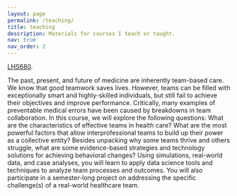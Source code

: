 ```yaml
---
layout: page
permalink: /teaching/
title: teaching
description: Materials for courses I teach or taught. 
nav: true
nav_order: 2
---
```


[LHS680](https://medicine.umich.edu/dept/lhs/education/health-infrastructures-learning-systems-hils-online/course-descriptions). 

The past, present, and future of medicine are inherently team-based care. We know that good teamwork saves lives. However, teams can be filled with exceptionally smart and highly-skilled individuals, but still fail to achieve their objectives and improve performance. Critically, many examples of preventable medical errors have been caused by breakdowns in team collaboration. In this course, we will explore the following questions: What are the characteristics of effective teams in health care? What are the most powerful factors that allow interprofessional teams to build up their power as a collective entity? Besides unpacking why some teams thrive and others struggle, what are some evidence-based strategies and technology solutions for achieving behavioral changes? Using simulations, real-world data, and case analyses, you will learn to apply data science tools and techniques to analyze team processes and outcomes. You will also participate in a semester-long project on addressing the specific challenge(s) of a real-world healthcare team.
